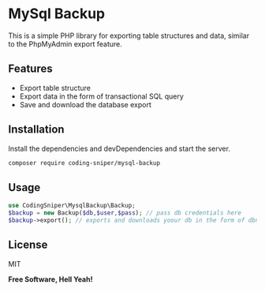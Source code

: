 # MySql Backup
This is a simple PHP library for exporting table structures and data, similar to the PhpMyAdmin export feature.

## Features

- Export table structure
- Export data in the form of transactional SQL query
- Save and download the database export


## Installation

Install the dependencies and devDependencies and start the server.

```sh
composer require coding-sniper/mysql-backup
```

## Usage

```php
use CodingSniper\MysqlBackup\Backup;
$backup = new Backup($db,$user,$pass); // pass db credentials here
$backup->export(); // exports and downloads yoour db in the form of dbname.sql
```

## License

MIT

**Free Software, Hell Yeah!**
